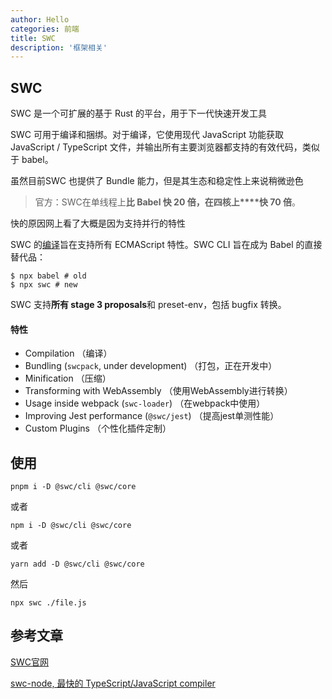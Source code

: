 ```yaml
---
author: Hello
categories: 前端
title: SWC
description: '框架相关'
---
```


## SWC

SWC 是一个可扩展的基于 Rust 的平台，用于下一代快速开发工具

SWC 可用于编译和捆绑。对于编译，它使用现代 JavaScript 功能获取 JavaScript / TypeScript 文件，并输出所有主要浏览器都支持的有效代码，类似于 babel。

虽然目前SWC 也提供了 Bundle 能力，但是其生态和稳定性上来说稍微逊色

> 官方：SWC在单线程上**比 Babel 快 20 倍，在四核上****快 70 倍**。

快的原因网上看了大概是因为支持并行的特性

SWC 的[编译](https://swc.rs/docs/configuration/compilation)旨在支持所有 ECMAScript 特性。SWC CLI 旨在成为 Babel 的直接替代品：

```shell
$ npx babel # old
$ npx swc # new
```

SWC 支持**所有 stage 3 proposals**和 preset-env，包括 bugfix 转换。





#### 特性

- Compilation （编译）
- Bundling (`swcpack`, under development) （打包，正在开发中）
- Minification （压缩）
- Transforming with WebAssembly （使用WebAssembly进行转换）
- Usage inside webpack (`swc-loader`) （在webpack中使用）
- Improving Jest performance (`@swc/jest`) （提高jest单测性能）
- Custom Plugins （个性化插件定制）



## 使用

```shell
pnpm i -D @swc/cli @swc/core
```

或者

```shell
npm i -D @swc/cli @swc/core
```

或者

```shell
yarn add -D @swc/cli @swc/core
```



然后

```shell
npx swc ./file.js
```





## 参考文章

[SWC官网](https://swc.rs/docs/getting-started)

[swc-node, 最快的 TypeScript/JavaScript compiler](https://zhuanlan.zhihu.com/p/165485522)